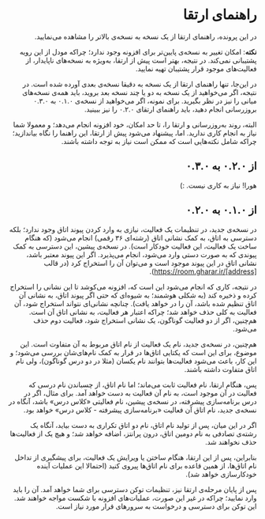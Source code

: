 <div dir="rtl">

# راهنمای ارتقا

در این پرونده، راهنمای ارتقا از یک نسخه به نسخه‌ی بالاتر را مشاهده می‌نمایید.

**نکته**: امکان تغییر به نسخه‌ی پایین‌تر برای افزونه وجود ندارد؛ چراکه مودل از این رویه پشتیبانی نمی‌کند. در نتیجه، بهتر است پیش از ارتقا، به‌ویژه به نسخه‌های ناپایدار، از فعالیت‌های موجود قرار پشتیبان تهیه نمایید.

در این‌جا، تنها راهنمای ارتقا از یک نسخه به دقیقا نسخه‌ی بعدی آورده شده است. در نتیجه، اگر می‌خواهید از یک نسخه به دو یا چند نسخه بعد بروید، باید همه‌ی نسخه‌های میانی را نیز در نظر بگیرید. برای نمونه، اگر می‌خواهید از نسخه‌ی ۰.۱.۰ به ۰.۳.۰ بروزرسانی انجام دهید، باید راهنمای ارتقای ۰.۲.۰ را نیز ببینید.

البته، روند به‌روزرسانی و ارتقا را، تا حد امکان، خود افزونه انجام می‌دهد؛ و معمولا شما نیاز به انجام کاری ندارید. اما، پیشنهاد می‌شود پیش از ارتقا، این راهنما را نگاه بیاندازید؛ چراکه شامل نکته‌هایی است که ممکن است نیاز به توجه داشته باشند.

## از ۰.۲.۰ به ۰.۳.۰

هورا! نیاز به کاری نیست. :)

## از ۰.۱.۰ به ۰.۲.۰

در نسخه‌ی جدید، در تنظیمات یک فعالیت، نیازی به وارد کردن پیوند اتاق وجود ندارد؛ بلکه دسترسی به اتاق، به کمک نشانی اتاق (رشته‌ای ۳۶ رقمی) انجام می‌شود (که هنگام ساخت یک فعالیت، این فعالیت خودکار است). در نسخه‌ی پیشین، این دسترسی به کمک پیوندی که به صورت دستی وارد می‌شود، انجام می‌پذیرد. اگر این پیوند معتبر باشد، نشانی اتاق در این پیوند موجود است و می‌توان آن را استخراج کرد (در قالب https://room.gharar.ir/[address]).

در نتیجه، کاری که انجام می‌شود این است که، افزونه می‌کوشد تا این نشانی را استخراج کرده و ذخیره کند (به شکلی هوشمند؛ به شیوه‌ای که حتی اگر پیوند اتاق، به نشانی آن اتاق تنظیم شده باشد، آن را در خواهد یافت). چنانچه نشانی‌ای نتواند استخراج شود، آن فعالیت به کلی حذف خواهد شد؛ چراکه اعتبار هر فعالیت، به نشانی اتاق آن است. هم‌چنین، اگر از دو فعالیت گوناگون، یک نشانی استخراج شود، فعالیت دوم حذف می‌شود.

هم‌چنین، در نسخه‌ی جدید، نام یک فعالیت از نام اتاق مربوط به آن متفاوت است. این موضوع، برای این است که یکتایی اتاق‌ها در قرار به کمک نام‌های‌شان بررسی می‌شود؛ و این کار، باعث می‌شود فعالیت‌ها بتوانند نام یکسان (مثلا در دو درس گوناگون)، ولی نام اتاق متفاوت داشته باشند.

پس، هنگام ارتقا، نام فعالیت ثابت می‌ماند؛ اما نام اتاق، از چسباندن نام درسی که فعالیت در آن موجود است، به نام آن فعالیت به دست خواهد آمد. برای مثال، اگر در درس برنامه‌سازی پیشرفته، در نسخه‌ی پیشین، نام فعالیتی «کلاس درس» باشد، آنگاه در نسخه‌ی جدید، نام اتاق آن فعالیت «برنامه‌سازی پیشرفته - کلاس درس» خواهد بود.

اگر در این میان، پس از تولید نام اتاق، نام دو اتاق تکراری به دست بیاید، آنگاه یک رشته‌ی تصادفی به نام دومین اتاق، درون پرانتز، اضافه خواهد شد؛ و هیچ یک از فعالیت‌ها حذف نخواهند شد.

بنابراین، پس از این ارتقا، هنگام ساختن یا ویرایش یک فعالیت، برای پیشگیری از تداخل نام اتاق‌ها، از همین قاعده برای نام اتاق‌ها پیروی کنید (احتمالا این عملیات آینده خودکارسازی خواهد شد).

پس از پایان مرحله‌ی ارتقا نیز، تنظیمات توکن دسترسی برای شما خواهد آمد. آن را باید وارد نمایید؛ چراکه در غیر این صورت، عملیات‌های افزونه با شکست مواجه خواهند شد. این توکن برای دسترسی و درخواست به سرورهای قرار مورد نیاز است.

</div>
